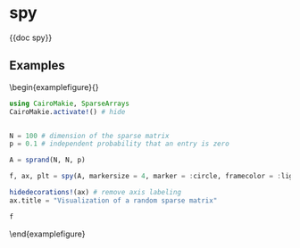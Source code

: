 # spy

{{doc spy}}

## Examples

\begin{examplefigure}{}

```julia
using CairoMakie, SparseArrays
CairoMakie.activate!() # hide


N = 100 # dimension of the sparse matrix
p = 0.1 # independent probability that an entry is zero

A = sprand(N, N, p)

f, ax, plt = spy(A, markersize = 4, marker = :circle, framecolor = :lightgrey)

hidedecorations!(ax) # remove axis labeling
ax.title = "Visualization of a random sparse matrix"

f
```

\end{examplefigure}
